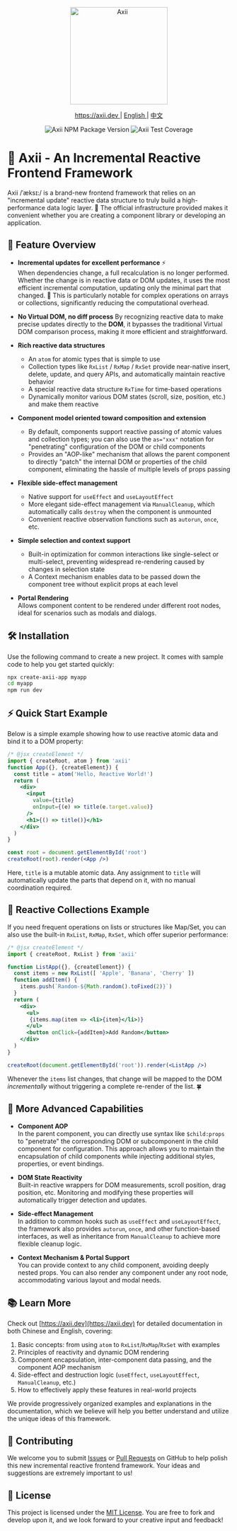 <p align="center">
  <img src="https://axii.dev/logos/axii-logo-bg-black.svg" height="220" alt="Axii" />
</p>

<p align="center">
  <a href="https://axii.dev">
    https://axii.dev
  </a>
  <span>|</span>
  <a href="https://github.com/axiijs/axii/blob/main/README.md">
    English
  </a>
  <span>|</span>
  <a href="https://github.com/axiijs/axii/blob/main/README-zh_CN.md">
    中文
  </a>
</p>

<p align="center">
  <img alt="Axii NPM Package Version" src="https://img.shields.io/npm/v/axii?style=flat-square">
  <img alt="Axii Test Coverage" src="https://img.shields.io/badge/dynamic/json?url=https%3A%2F%2Fgithub.com%2Faxiijs%2Faxii%2Fraw%2Fmain%2Fcoverage-summary.json&query=%24.total.lines.pct&style=flat-square&label=coverage&color=%2340ba18">
</p>

# 🚀 Axii - An Incremental Reactive Frontend Framework

Axii /ˈæksɪ:/ is a brand-new frontend framework that relies on an "incremental update" reactive data structure to truly build a high-performance data logic layer. 🚀 The official infrastructure provided makes it convenient whether you are creating a component library or developing an application.

## 🌟 Feature Overview

- **Incremental updates for excellent performance** ⚡  
  When dependencies change, a full recalculation is no longer performed. Whether the change is in reactive data or DOM updates, it uses the most efficient incremental computation, updating only the minimal part that changed. 🔧 This is particularly notable for complex operations on arrays or collections, significantly reducing the computational overhead.

- **No Virtual DOM, no diff process** 
  By recognizing reactive data to make precise updates directly to the **DOM**, it bypasses the traditional Virtual DOM comparison process, making it more efficient and straightforward.

- **Rich reactive data structures**  
  - An `atom` for atomic types that is simple to use  
  - Collection types like `RxList` / `RxMap` / `RxSet` provide near-native insert, delete, update, and query APIs, and automatically maintain reactive behavior  
  - A special reactive data structure `RxTime` for time-based operations  
  - Dynamically monitor various DOM states (scroll, size, position, etc.) and make them reactive  

- **Component model oriented toward composition and extension**  
  - By default, components support reactive passing of atomic values and collection types; you can also use the `as="xxx"` notation for "penetrating" configuration of the DOM or child components  
  - Provides an "AOP-like" mechanism that allows the parent component to directly "patch" the internal DOM or properties of the child component, eliminating the hassle of multiple levels of props passing  

- **Flexible side-effect management**  
  - Native support for `useEffect` and `useLayoutEffect`  
  - More elegant side-effect management via `ManualCleanup`, which automatically calls `destroy` when the component is unmounted  
  - Convenient reactive observation functions such as `autorun`, `once`, etc.  

- **Simple selection and context support**  
  - Built-in optimization for common interactions like single-select or multi-select, preventing widespread re-rendering caused by changes in selection state  
  - A Context mechanism enables data to be passed down the component tree without explicit props at each level  

- **Portal Rendering**  
  Allows component content to be rendered under different root nodes, ideal for scenarios such as modals and dialogs.

## 🛠 Installation

Use the following command to create a new project. It comes with sample code to help you get started quickly:

```bash
npx create-axii-app myapp
cd myapp
npm run dev
```

## ⚡ Quick Start Example

Below is a simple example showing how to use reactive atomic data and bind it to a DOM property:

```jsx
/* @jsx createElement */
import { createRoot, atom } from 'axii'
function App({}, {createElement}) {
  const title = atom('Hello, Reactive World!')
  return (
    <div>
      <input
        value={title}
        onInput={(e) => title(e.target.value)}
      />
      <h1>{() => title()}</h1>
    </div>
  )
}

const root = document.getElementById('root')
createRoot(root).render(<App />)
```

Here, `title` is a mutable atomic data. Any assignment to `title` will automatically update the parts that depend on it, with no manual coordination required.

## 🍃 Reactive Collections Example

If you need frequent operations on lists or structures like Map/Set, you can also use the built-in `RxList`, `RxMap`, `RxSet`, which offer superior performance:

```jsx
/* @jsx createElement */
import { createRoot, RxList } from 'axii'

function ListApp({}, {createElement}) {
  const items = new RxList([ 'Apple', 'Banana', 'Cherry' ])
  function addItem() {
    items.push(`Random-${Math.random().toFixed(2)}`)
  }
  return (
    <div>
      <ul>
       {items.map(item => <li>{item}</li>)}
      </ul>
      <button onClick={addItem}>Add Random</button>
    </div>
  )
}

createRoot(document.getElementById('root')).render(<ListApp />)
```

Whenever the `items` list changes, that change will be mapped to the DOM *incrementally* without triggering a complete re-render of the list. 🍀

## 🔬 More Advanced Capabilities

- **Component AOP**  
  In the parent component, you can directly use syntax like `$child:props` to "penetrate" the corresponding DOM or subcomponent in the child component for configuration. This approach allows you to maintain the encapsulation of child components while injecting additional styles, properties, or event bindings.

- **DOM State Reactivity**  
  Built-in reactive wrappers for DOM measurements, scroll position, drag position, etc. Monitoring and modifying these properties will automatically trigger detection and updates.

- **Side-effect Management**  
  In addition to common hooks such as `useEffect` and `useLayoutEffect`, the framework also provides `autorun`, `once`, and other function-based interfaces, as well as inheritance from `ManualCleanup` to achieve more flexible cleanup logic.

- **Context Mechanism & Portal Support**  
  You can provide context to any child component, avoiding deeply nested props. You can also render any component under any root node, accommodating various layout and modal needs.

## 📚 Learn More

Check out [https://axii.dev](https://axii.dev) for detailed documentation in both Chinese and English, covering:

1. Basic concepts: from using `atom` to `RxList`/`RxMap`/`RxSet` with examples  
2. Principles of reactivity and dynamic DOM rendering  
3. Component encapsulation, inter-component data passing, and the component AOP mechanism  
4. Side-effect and destruction logic (`useEffect`, `useLayoutEffect`, `ManualCleanup`, etc.)  
5. How to effectively apply these features in real-world projects  

We provide progressively organized examples and explanations in the documentation, which we believe will help you better understand and utilize the unique ideas of this framework.

## 🤝 Contributing

We welcome you to submit [Issues](https://github.com/axiijs/axii/issues) or [Pull Requests](https://github.com/axiijs/axii/pulls) on GitHub to help polish this new incremental reactive frontend framework. Your ideas and suggestions are extremely important to us!

## 📄 License

This project is licensed under the [MIT License](./LICENSE). You are free to fork and develop upon it, and we look forward to your creative input and feedback!

